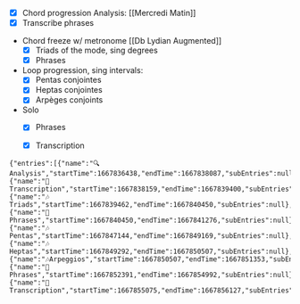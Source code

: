 - [x] Chord progression Analysis: [[Mercredi Matin]]
- [x] Transcribe phrases
- Chord freeze w/ metronome [[Db Lydian Augmented]]
	- [x] Triads of the mode, sing degrees
	- [x] Phrases 
- Loop progression, sing intervals: 
	- [x] Pentas conjointes 
	- [x] Heptas conjointes
	- [x] Arpèges conjoints 
- Solo
	- [x] Phrases
	- [x] Transcription


```simple-time-tracker
{"entries":[{"name":"🔍  Analysis","startTime":1667836438,"endTime":1667838087,"subEntries":null},{"name":"🎼 Transcription","startTime":1667838159,"endTime":1667839400,"subEntries":null},{"name":"🎶 Triads","startTime":1667839462,"endTime":1667840450,"subEntries":null},{"name":"🎸  Phrases","startTime":1667840450,"endTime":1667841276,"subEntries":null},{"name":"🎶 Pentas","startTime":1667847144,"endTime":1667849169,"subEntries":null},{"name":"🎶 Heptas","startTime":1667849292,"endTime":1667850507,"subEntries":null},{"name":"🎶Arpeggios","startTime":1667850507,"endTime":1667851353,"subEntries":null},{"name":"🎸 Phrases","startTime":1667852391,"endTime":1667854992,"subEntries":null},{"name":"🎼 Transcription","startTime":1667855075,"endTime":1667856127,"subEntries":null}]}
```

